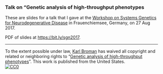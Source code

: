 ### Talk on &ldquo;Genetic analysis of high-throughput phenotypes

These are slides for a talk that I gave at the [Workshop on
Systems Genetics for Neurodegenerative Disease](http://sgn2017.org) in Frauenchiemsee,
Germany, on 27 Aug 2017.

PDF of slides at <https://bit.ly/sgn2017>.

---

To the extent possible under law,
[Karl Broman](https://github.com/kbroman)
has waived all copyright and related or neighboring rights to
&ldquo;[Genetic analysis of high-throughput phenotypes](https://github.com/kbroman/Talk_SGN2017)&rdquo;.
This work is published from the United States.
<br/>
[![CC0](https://i.creativecommons.org/p/zero/1.0/88x31.png)](https://creativecommons.org/publicdomain/zero/1.0/)
